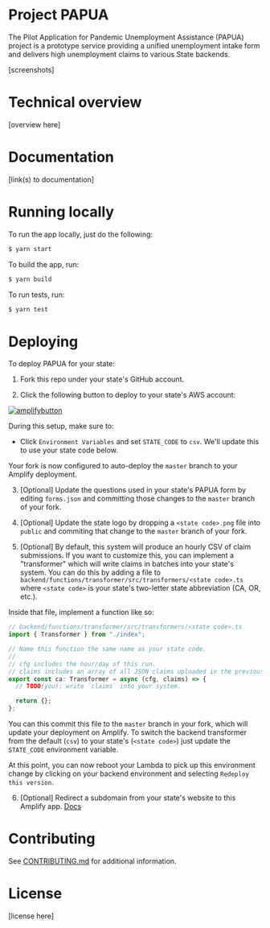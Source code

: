 # Project PAPUA

The Pilot Application for Pandemic Unemployment Assistance (PAPUA) project is a prototype service providing a unified unemployment intake form and delivers high unemployment claims to various State backends.

[screenshots]

# Technical overview

[overview here]

# Documentation

[link(s) to documentation]

# Running locally

To run the app locally, just do the following:

```bash
$ yarn start
```

To build the app, run:

```bash
$ yarn build
```

To run tests, run:

```bash
$ yarn test
```

# Deploying

To deploy PAPUA for your state:

1. Fork this repo under your state's GitHub account.

2. Click the following button to deploy to your state's AWS account:

[![amplifybutton](https://oneclick.amplifyapp.com/button.svg)](https://console.aws.amazon.com/amplify/home#/deploy?repo=https://github.com/usdigitalresponse/project-papua)

During this setup, make sure to:

- Click `Environment Variables` and set `STATE_CODE` to `csv`. We'll update this to use your state code below.

Your fork is now configured to auto-deploy the `master` branch to your Amplify deployment.

3. [Optional] Update the questions used in your state's PAPUA form by editing `forms.json` and committing those changes to the `master` branch of your fork.

4. [Optional] Update the state logo by dropping a `<state code>.png` file into `public` and commiting that change to the `master` branch of your fork.

5. [Optional] By default, this system will produce an hourly CSV of claim submissions. If you want to customize this, you can implement a "transformer" which will write claims in batches into your state's system. You can do this by adding a file to `backend/functions/transformer/src/transformers/<state code>.ts` where `<state code>` is your state's two-letter state abbreviation (CA, OR, etc.).

Inside that file, implement a function like so:

```ts
// backend/functions/transformer/src/transformers/<state code>.ts
import { Transformer } from "./index";

// Name this function the same name as your state code.
//
// cfg includes the hour/day of this run.
// claims includes an array of all JSON claims uploaded in the previous hour.
export const ca: Transformer = async (cfg, claims) => {
  // TODO(you): write `claims` into your system.

  return {};
};
```

You can this commit this file to the `master` branch in your fork, which will update your deployment on Amplify. To switch the backend transformer from the default (`csv`) to your state's (`<state code>`) just update the `STATE_CODE` environment variable.

At this point, you can now reboot your Lambda to pick up this environment change by clicking on your backend environment and selecting `Redeploy this version`.

6. [Optional] Redirect a subdomain from your state's website to this Amplify app. [Docs](https://docs.aws.amazon.com/amplify/latest/userguide/custom-domains.html)

# Contributing

See [CONTRIBUTING.md](CONTRIBUTING.md) for additional information.

# License

[license here]
